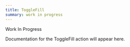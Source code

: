 ```yaml
---
title: ToggleFill
summary: work in progress
---
```


Work In Progress

Documentation for the ToggleFill action will appear here.